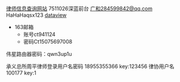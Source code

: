 [律师信息查询网站](https://credit.acla.org.cn/)
7511026深蓝前台
广和284599842@qq.com
HaHaHaqsx123
[dataview](https://zhuanlan.zhihu.com/p/373623264)
- 163邮箱
	- 账号ct941124
	- 密码Ct15075697008

伟星路由器密码：qwn3up1u

承义总所周平律师登录用户名密码
18955355366  key:123456
律协用户名 100177 key:1